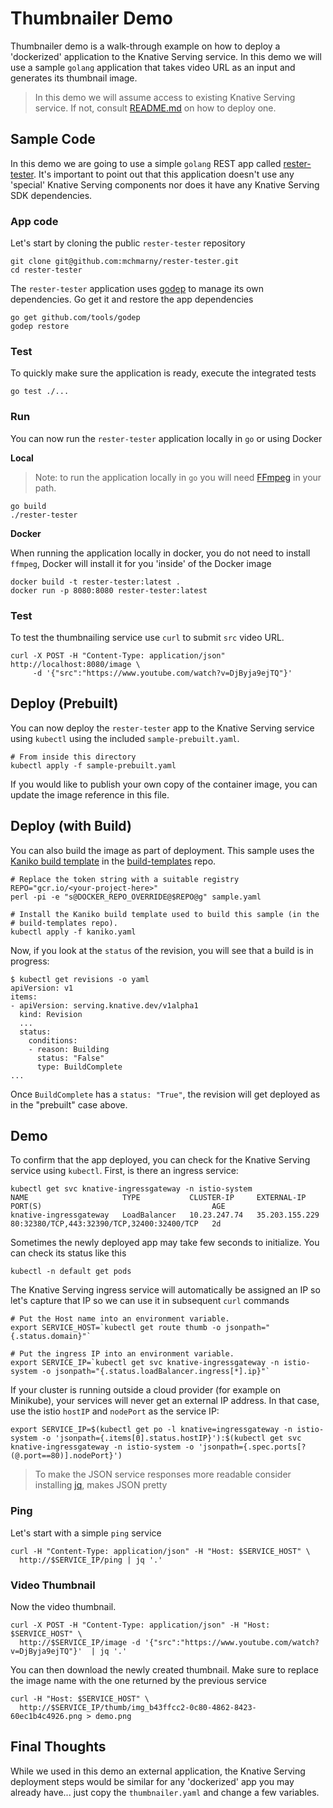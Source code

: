 # Thumbnailer Demo

Thumbnailer demo is a walk-through example on how to deploy a 'dockerized' application to the Knative Serving service. In this demo we will use a sample `golang` application that takes video URL as an input and generates its thumbnail image.

> In this demo we will assume access to existing Knative Serving service. If not, consult [README.md](https://github.com/knative/serving/blob/master/README.md) on how to deploy one.

## Sample Code

In this demo we are going to use a simple `golang` REST app called [rester-tester](https://github.com/mchmarny/rester-tester). It's important to point out that this application doesn't use any 'special' Knative Serving components nor does it have any Knative Serving SDK dependencies.

### App code

Let's start by cloning the public `rester-tester` repository

```
git clone git@github.com:mchmarny/rester-tester.git
cd rester-tester
```

The `rester-tester` application uses [godep](https://github.com/tools/godep) to manage its own dependencies. Go get it and restore the app dependencies

```
go get github.com/tools/godep
godep restore
```

### Test

To quickly make sure the application is ready, execute the integrated tests

```
go test ./...
```

### Run

You can now run the `rester-tester` application locally in `go` or using Docker

**Local**

> Note: to run the application locally in `go` you will need [FFmpeg](https://www.ffmpeg.org/) in your path.

```
go build
./rester-tester
```

**Docker**

When running the application locally in docker, you do not need to install `ffmpeg`, Docker will install it for you 'inside' of the Docker image

```
docker build -t rester-tester:latest .
docker run -p 8080:8080 rester-tester:latest
```

### Test

To test the thumbnailing service use `curl` to submit `src` video URL.

```
curl -X POST -H "Content-Type: application/json" http://localhost:8080/image \
     -d '{"src":"https://www.youtube.com/watch?v=DjByja9ejTQ"}'
```

## Deploy (Prebuilt)

You can now deploy the `rester-tester` app to the Knative Serving service using `kubectl` using the included `sample-prebuilt.yaml`.

```
# From inside this directory
kubectl apply -f sample-prebuilt.yaml
```

If you would like to publish your own copy of the container image, you can update the image reference in this file.


## Deploy (with Build)

You can also build the image as part of deployment. This sample uses the
[Kaniko build
template](https://github.com/knative/build-templates/blob/master/kaniko/kaniko.yaml)
in the [build-templates](https://github.com/knative/build-templates/) repo.

```shell
# Replace the token string with a suitable registry
REPO="gcr.io/<your-project-here>"
perl -pi -e "s@DOCKER_REPO_OVERRIDE@$REPO@g" sample.yaml

# Install the Kaniko build template used to build this sample (in the
# build-templates repo).
kubectl apply -f kaniko.yaml
```

Now, if you look at the `status` of the revision, you will see that a build is in progress:

```shell
$ kubectl get revisions -o yaml
apiVersion: v1
items:
- apiVersion: serving.knative.dev/v1alpha1
  kind: Revision
  ...
  status:
    conditions:
    - reason: Building
      status: "False"
      type: BuildComplete
...
```

Once `BuildComplete` has a `status: "True"`, the revision will get deployed as in the "prebuilt" case above.


## Demo

To confirm that the app deployed, you can check for the Knative Serving service using `kubectl`. First, is there an ingress service:

```
kubectl get svc knative-ingressgateway -n istio-system
NAME                     TYPE           CLUSTER-IP     EXTERNAL-IP      PORT(S)                                      AGE
knative-ingressgateway   LoadBalancer   10.23.247.74   35.203.155.229   80:32380/TCP,443:32390/TCP,32400:32400/TCP   2d
```

Sometimes the newly deployed app may take few seconds to initialize. You can check its status like this

```
kubectl -n default get pods
```

The Knative Serving ingress service will automatically be assigned an IP so let's capture that IP so we can use it in subsequent `curl` commands

```
# Put the Host name into an environment variable.
export SERVICE_HOST=`kubectl get route thumb -o jsonpath="{.status.domain}"`

# Put the ingress IP into an environment variable.
export SERVICE_IP=`kubectl get svc knative-ingressgateway -n istio-system -o jsonpath="{.status.loadBalancer.ingress[*].ip}"`
```

If your cluster is running outside a cloud provider (for example on Minikube),
your services will never get an external IP address. In that case, use the istio `hostIP` and `nodePort` as the service IP:

```shell
export SERVICE_IP=$(kubectl get po -l knative=ingressgateway -n istio-system -o 'jsonpath={.items[0].status.hostIP}'):$(kubectl get svc knative-ingressgateway -n istio-system -o 'jsonpath={.spec.ports[?(@.port==80)].nodePort}')
```

> To make the JSON service responses more readable consider installing [jq](https://stedolan.github.io/jq/), makes JSON pretty

### Ping

Let's start with a simple `ping` service

```
curl -H "Content-Type: application/json" -H "Host: $SERVICE_HOST" \
  http://$SERVICE_IP/ping | jq '.'
```

### Video Thumbnail

Now the video thumbnail.

```
curl -X POST -H "Content-Type: application/json" -H "Host: $SERVICE_HOST" \
  http://$SERVICE_IP/image -d '{"src":"https://www.youtube.com/watch?v=DjByja9ejTQ"}'  | jq '.'
```

You can then download the newly created thumbnail. Make sure to replace the image name with the one returned by the previous service

```
curl -H "Host: $SERVICE_HOST" \
  http://$SERVICE_IP/thumb/img_b43ffcc2-0c80-4862-8423-60ec1b4c4926.png > demo.png
```

## Final Thoughts

While we used in this demo an external application, the Knative Serving deployment steps would be similar for any 'dockerized' app you may already have... just copy the `thumbnailer.yaml` and change a few variables.
